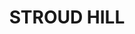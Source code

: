 ---
lastmod: '2025-04-06T06:05:20+00:00'
latitude: -32.37931999
layout: suburb
longitude: 151.8123007
postcode: '2420'
state: NSW
title: STROUD HILL
url: /nsw/stroud-hill/
---